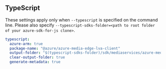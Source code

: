 ## TypeScript

These settings apply only when `--typescript` is specified on the command line.
Please also specify `--typescript-sdks-folder=<path to root folder of your azure-sdk-for-js clone>`.

``` yaml $(typescript)
typescript:
  azure-arm: true
  package-name: "@azure/azure-media-edge-lva-client"
  output-folder: "$(typescript-sdks-folder)/sdk/mediaservices/azure-media-edge-lva-client"
  clear-output-folder: true
  generate-metadata: true
```
